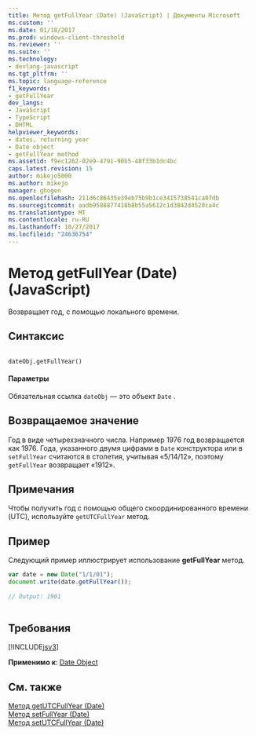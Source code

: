 ```yaml
---
title: Метод getFullYear (Date) (JavaScript) | Документы Microsoft
ms.custom: ''
ms.date: 01/18/2017
ms.prod: windows-client-threshold
ms.reviewer: ''
ms.suite: ''
ms.technology:
- devlang-javascript
ms.tgt_pltfrm: ''
ms.topic: language-reference
f1_keywords:
- getFullYear
dev_langs:
- JavaScript
- TypeScript
- DHTML
helpviewer_keywords:
- dates, returning year
- Date object
- getFullYear method
ms.assetid: f9ec1262-02e9-4791-90b5-48f33b1dc4bc
caps.latest.revision: 15
author: mikejo5000
ms.author: mikejo
manager: ghogen
ms.openlocfilehash: 211d6c86435e39eb75b9b1ce3415738541ca07db
ms.sourcegitcommit: aadb9588877418b8b55a5612c1d3842d4520ca4c
ms.translationtype: MT
ms.contentlocale: ru-RU
ms.lasthandoff: 10/27/2017
ms.locfileid: "24636754"
---
```

# <a name="getfullyear-method-date-javascript"></a>Метод getFullYear (Date) (JavaScript)
Возвращает год, с помощью локального времени.  
  
## <a name="syntax"></a>Синтаксис  
  
```  
  
dateObj.getFullYear()   
```  
  
#### <a name="parameters"></a>Параметры  
 Обязательная ссылка `dateObj` — это объект `Date` .  
  
## <a name="return-value"></a>Возвращаемое значение  
 Год в виде четырехзначного числа. Например 1976 год возвращается как 1976. Года, указанного двумя цифрами в `Date` конструктора или в `setFullYear` считаются в столетия, учитывая «5/14/12», поэтому `getFullYear` возвращает «1912».  
  
## <a name="remarks"></a>Примечания  
 Чтобы получить год с помощью общего скоординированного времени (UTC), используйте `getUTCFullYear` метод.  
  
## <a name="example"></a>Пример  
 Следующий пример иллюстрирует использование **getFullYear** метод.  
  
```JavaScript  
var date = new Date("1/1/01");  
document.write(date.getFullYear());  
  
// Output: 1901  
  
```  
  
## <a name="requirements"></a>Требования  
 [!INCLUDE[jsv3](../../javascript/reference/includes/jsv3-md.md)]  
  
 **Применимо к**: [Date Object](../../javascript/reference/date-object-javascript.md)  
  
## <a name="see-also"></a>См. также  
 [Метод getUTCFullYear (Date)](../../javascript/reference/getutcfullyear-method-date-javascript.md)   
 [Метод setFullYear (Date)](../../javascript/reference/setfullyear-method-date-javascript.md)   
 [Метод setUTCFullYear (Date)](../../javascript/reference/setutcfullyear-method-date-javascript.md)